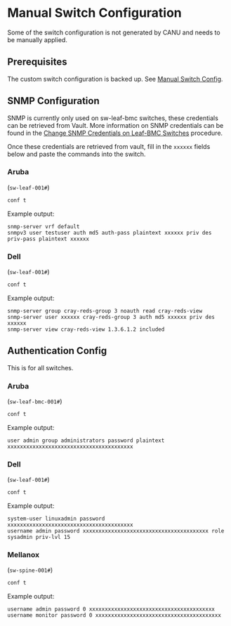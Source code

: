 # Manual Switch Configuration

Some of the switch configuration is not generated by CANU and needs to be manually applied.

## Prerequisites

The custom switch configuration is backed up. See [Manual Switch Config](manual_switch_config.md).

## SNMP Configuration

SNMP is currently only used on sw-leaf-bmc switches, these credentials can be retrieved from Vault. More information on SNMP credentials can be found in the [Change SNMP Credentials on Leaf-BMC Switches](../../../operations/security_and_authentication/Change_SNMP_Credentials_on_Leaf_BMC_Switches.md) procedure.

Once these credentials are retrieved from vault, fill in the `xxxxxx` fields below and paste the commands into the switch.

### Aruba

(`sw-leaf-001#`)
```bash
conf t
```

Example output:

```text
snmp-server vrf default
snmpv3 user testuser auth md5 auth-pass plaintext xxxxxx priv des priv-pass plaintext xxxxxx
```

### Dell

(`sw-leaf-001#`)
```bash
conf t
```

Example output:

```text
snmp-server group cray-reds-group 3 noauth read cray-reds-view
snmp-server user xxxxxx cray-reds-group 3 auth md5 xxxxxx priv des xxxxxx
snmp-server view cray-reds-view 1.3.6.1.2 included
```

## Authentication Config

This is for all switches.

### Aruba

(`sw-leaf-bmc-001#`)
```bash
conf t
```

Example output:

```text
user admin group administrators password plaintext xxxxxxxxxxxxxxxxxxxxxxxxxxxxxxxxxxxxxxxx
```

### Dell

(`sw-leaf-001#`)
```bash
conf t
```

Example output:

```text
system-user linuxadmin password xxxxxxxxxxxxxxxxxxxxxxxxxxxxxxxxxxxxxxxx
username admin password xxxxxxxxxxxxxxxxxxxxxxxxxxxxxxxxxxxxxxxx role sysadmin priv-lvl 15
```

### Mellanox

(`sw-spine-001#`)
```bash
conf t
```

Example output:

```text
username admin password 0 xxxxxxxxxxxxxxxxxxxxxxxxxxxxxxxxxxxxxxxx
username monitor password 0 xxxxxxxxxxxxxxxxxxxxxxxxxxxxxxxxxxxxxxxx
```
